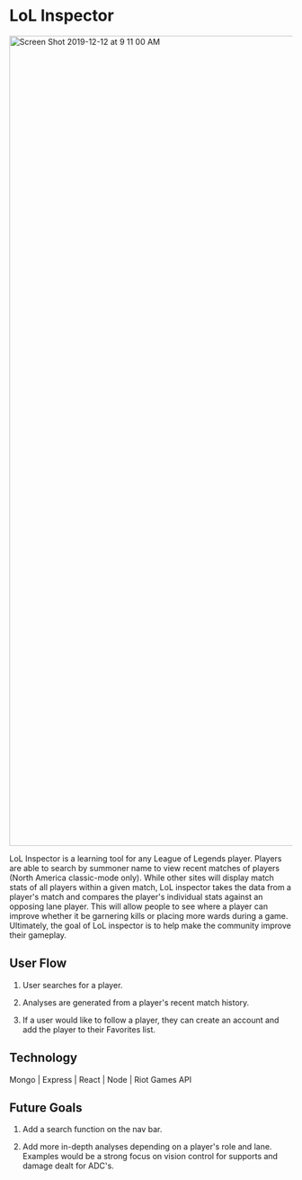 # LoL Inspector

<img width="1440" alt="Screen Shot 2019-12-12 at 9 11 00 AM" src="https://user-images.githubusercontent.com/53237744/70733519-5a726880-1cbf-11ea-93eb-8b492e25755e.png">

LoL Inspector is a learning tool for any League of Legends player. Players are able to search by summoner name to view recent matches of players (North America classic-mode only). While other sites will display match stats of all players within a given match, LoL inspector takes the data from a player's match and compares the player's individual stats against an opposing lane player. This will allow people to see where a player can improve whether it be garnering kills or placing more wards during a game. Ultimately, the goal of LoL inspector is to help make the community improve their gameplay.

## User Flow
1. User searches for a player.

2. Analyses are generated from a player's recent match history.

3. If a user would like to follow a player, they can create an account and add the player to their Favorites list.

## Technology

Mongo | Express | React | Node | Riot Games API

## Future Goals

1. Add a search function on the nav bar.

2. Add more in-depth analyses depending on a player's role and lane. Examples would be a strong focus on vision control for supports and damage dealt for ADC's.